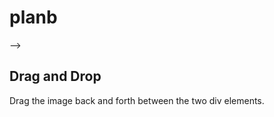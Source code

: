 # planb

<!DOCTYPE HTML>
<html>
<head>
<style>
<!-- #div1, #div2 {
  float: left;
  width: 100px;
  height: 35px;
  margin: 10px;
  padding: 10px;
  border: 1px solid black;
}
</style> -->

<!--
<script>
function allowDrop(ev) {
  ev.preventDefault();
}
function drag(ev) {
  ev.dataTransfer.setData("text", ev.target.id);
}
function drop(ev) {
  ev.preventDefault();
  var data = ev.dataTransfer.getData("text");
  ev.target.appendChild(document.getElementById(data));
}
</script>
</head>
<body>
-->

<h2>Drag and Drop</h2>
<p>Drag the image back and forth between the two div elements.</p>

<!--
<div id="div1" ondrop="drop(event)" ondragover="allowDrop(event)">
  <!-- <img src="img_w3slogo.gif" draggable="true" ondragstart="drag(event)" id="drag1" width="88" height="31">
  <input type="text" draggable="true" ondragstart="drag(event)" id="drag1">
</div>
<div id="div2" ondrop="drop(event)" ondragover="allowDrop(event)"></div>
-->

</body>
</html>
